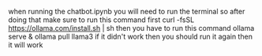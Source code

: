 when running the chatbot.ipynb you will need to run the terminal so after doing that make sure to run this command first 
curl -fsSL https://ollama.com/install.sh | sh
then you have to run this command 
ollama serve & ollama pull llama3
if it didn't work then you should run it again then it will work 
